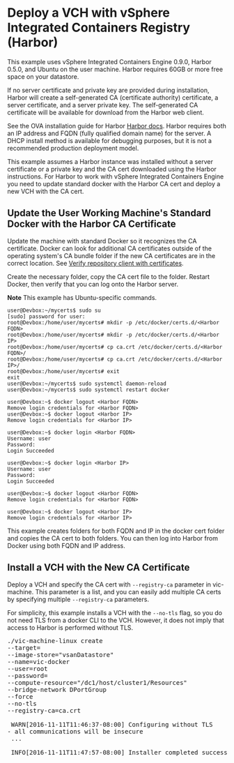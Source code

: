 # Deploy a VCH with vSphere Integrated Containers Registry (Harbor)

This example uses vSphere Integrated Containers Engine 0.9.0, Harbor 0.5.0, and Ubuntu on the user machine. Harbor requires 60GB or more free space on your datastore.

If no server certificate and private key are provided during installation, Harbor will create a self-generated CA (certificate authority) certificate, a server certificate, and a server private key.  The self-generated CA certificate will be available for download from the Harbor web client.

See the OVA installation guide for Harbor [Harbor docs](https://github.com/vmware/harbor/blob/master/docs/installation_guide_ova.md). Harbor requires both an IP address and FQDN (fully qualified domain name) for the server. A DHCP install method is available for debugging purposes, but it is not a recommended production deployment model.

This example assumes a Harbor instance was installed without a server certificate or a private key and the CA cert downloaded using the Harbor instructions. For Harbor to work with vSphere Integrated Containers Engine you need to update standard docker with the Harbor CA cert and deploy a new VCH with the CA cert.

## Update the User Working Machine's Standard Docker with the Harbor CA Certificate

Update the machine with standard Docker so it recognizes the CA certificate. Docker can look for additional CA certificates outside of the operating system's CA bundle folder if the new CA certificates are in the correct location. See [Verify repository client with certificates](https://docs.docker.com/engine/security/certificates/).

Create the necessary folder, copy the CA cert file to the folder. Restart Docker, then verify that you can log onto the Harbor server.

**Note** This example has Ubuntu-specific commands.

    user@Devbox:~/mycerts$ sudo su
    [sudo] password for user: 
    root@Devbox:/home/user/mycerts# mkdir -p /etc/docker/certs.d/<Harbor FQDN>
    root@Devbox:/home/user/mycerts# mkdir -p /etc/docker/certs.d/<Harbor IP>
    root@Devbox:/home/user/mycerts# cp ca.crt /etc/docker/certs.d/<Harbor FQDN>/
    root@Devbox:/home/user/mycerts# cp ca.crt /etc/docker/certs.d/<Harbor IP>/
    root@Devbox:/home/user/mycerts# exit
    exit
    user@Devbox:~/mycerts$ sudo systemctl daemon-reload
    user@Devbox:~/mycerts$ sudo systemctl restart docker

    user@Devbox:~$ docker logout <Harbor FQDN>
    Remove login credentials for <Harbor FQDN>
    user@Devbox:~$ docker logout <Harbor IP>
    Remove login credentials for <Harbor IP>

    user@Devbox:~$ docker login <Harbor FQDN>
    Username: user
    Password: 
    Login Succeeded

    user@Devbox:~$ docker login <Harbor IP>
    Username: user
    Password: 
    Login Succeeded

    user@Devbox:~$ docker logout <Harbor FQDN>
    Remove login credentials for <Harbor FQDN>

    user@Devbox:~$ docker logout <Harbor IP>
    Remove login credentials for <Harbor IP>

This example creates folders for both FQDN and IP in the docker cert folder and copies the CA cert to both folders. You can then log into Harbor from Docker using both FQDN and IP address.

## Install a VCH with the New CA Certificate

Deploy a VCH and specify the CA cert with `--registry-ca` parameter in vic-machine.  This parameter is a list, and you can easily add multiple CA certs by specifying multiple `--registry-ca` parameters.

For simplicity, this example installs a VCH with the `--no-tls` flag, so you do not need TLS from a docker CLI to the VCH. However, it does not imply that access to Harbor is performed without TLS.
<pre>
./vic-machine-linux create 
--target=<vCenter_IP> 
--image-store="vsanDatastore" 
--name=vic-docker 
--user=root 
--password=<vCenter_password> 
--compute-resource="/dc1/host/cluster1/Resources" 
--bridge-network DPortGroup 
--force 
--no-tls 
--registry-ca=ca.crt

 WARN[2016-11-11T11:46:37-08:00] Configuring without TLS 
- all communications will be insecure
 ...

 INFO[2016-11-11T11:47:57-08:00] Installer completed successfully</pre>            
